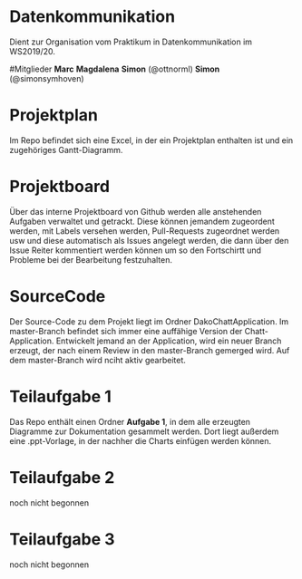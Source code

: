 # Datenkommunikation
Dient zur Organisation vom Praktikum in Datenkommunikation im WS2019/20.

#Mitglieder
**Marc**
**Magdalena**
**Simon** (@ottnorml)
**Simon** (@simonsymhoven)
# Projektplan
Im Repo befindet sich eine Excel, in der ein Projektplan enthalten ist und ein zugehöriges Gantt-Diagramm.

# Projektboard
Über das interne Projektboard von Github werden alle anstehenden Aufgaben verwaltet und getrackt. Diese können jemandem zugeordent werden, mit Labels versehen werden, Pull-Requests zugeordnet werden usw und diese automatisch als Issues angelegt werden, die dann über den Issue Reiter kommentiert werden können um so den Fortschirtt und Probleme bei der Bearbeitung festzuhalten.

# SourceCode
Der Source-Code zu dem Projekt liegt im Ordner DakoChattApplication.
Im master-Branch befindet sich immer eine auffähige Version der Chatt-Application. Entwickelt jemand an der Application, wird ein neuer Branch erzeugt, der nach einem Review in den master-Branch gemerged wird. Auf dem master-Branch wird nciht aktiv gearbeitet.

# Teilaufgabe 1
Das Repo enthält einen Ordner **Aufgabe 1**, in dem alle erzeugten Diagramme zur Dokumentation gesammelt werden. Dort liegt außerdem eine .ppt-Vorlage, in der nachher die Charts einfügen werden können.

# Teilaufgabe 2
noch nicht begonnen

# Teilaufgabe 3
noch nicht begonnen